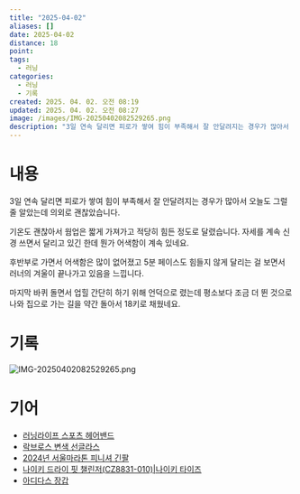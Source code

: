 ```yaml
---
title: "2025-04-02"
aliases: []
date: 2025-04-02
distance: 18
point:
tags:
  - 러닝
categories:
  - 러닝
  - 기록
created: 2025. 04. 02. 오전 08:19
updated: 2025. 04. 02. 오전 08:27
image: /images/IMG-20250402082529265.png
description: "3일 연속 달리면 피로가 쌓여 힘이 부족해서 잘 안달려지는 경우가 많아서 오늘도 그럴 줄 알았는데 의외로 괜찮았습니다. 기온도 괜찮아서 웜업은 짧게 가져가고 적당히 힘든 정도로 달렸습니다. 자세를 계속 신경 쓰면서 달리고 있긴 한데 뭔가 어색함이 계속 있네요. 후반부로 가면서 어색함은 "
---
```


# 내용

3일 연속 달리면 피로가 쌓여 힘이 부족해서 잘 안달려지는 경우가 많아서 오늘도 그럴 줄 알았는데 의외로 괜찮았습니다.

기온도 괜찮아서 웜업은 짧게 가져가고 적당히 힘든 정도로 달렸습니다. 자세를 계속 신경 쓰면서 달리고 있긴 한데 뭔가 어색함이 계속 있네요.

후반부로 가면서 어색함은 많이 없어졌고 5분 페이스도 힘들지 않게 달리는 걸 보면서 러너의 겨울이 끝나가고 있음을 느낍니다.

마지막 바퀴 돌면서 업힐 간단히 하기 위해 언덕으로 렸는데 평소보다 조금 더 뛴 것으로 나와 집으로 가는 길을 약간 돌아서 18키로 채웠네요.

# 기록

![IMG-20250402082529265.png](/images/IMG-20250402082529265.png)

# 기어

- [러닝라이프 스포츠 헤어밴드](/posts/러닝라이프-스포츠-헤어밴드)
- [락브로스 변색 선글라스](/posts/락브로스-변색-선글라스)
- [2024년 서울마라톤 피니셔 긴팔](/posts/2024년-서울마라톤-피니셔-긴팔)
- [나이키 드라이 핏 챌린저(CZ8831-010)|나이키 타이즈](/posts/나이키-드라이-핏-챌린저(cz8831-010)|나이키-타이즈)
- [아디다스 장갑](/posts/아디다스-장갑)
